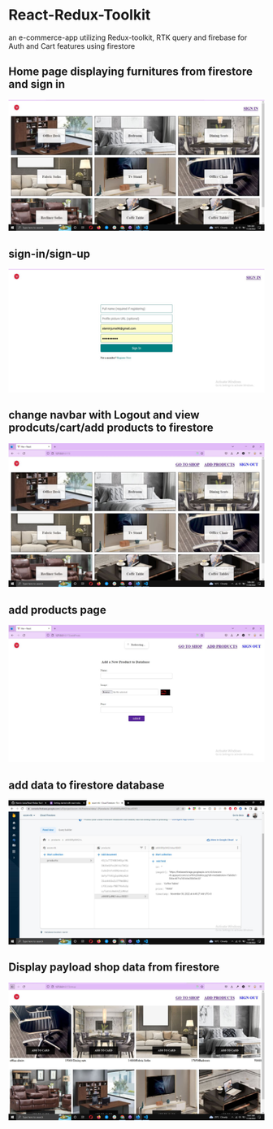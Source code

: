 # React-Redux-Toolkit
an e-commerce-app utilizing Redux-toolkit, RTK query  and firebase for Auth and Cart features using firestore

## Home page displaying furnitures from firestore and sign in 
![](e-commerce-app/images/ala1.JPG)

## sign-in/sign-up
![](e-commerce-app/images/ala2.JPG)

## change navbar with Logout and view prodcuts/cart/add products to firestore
![](e-commerce-app/images/ala3.JPG)

## add products page 
![](e-commerce-app/images/ala4.JPG)

## add data to firestore database
![](e-commerce-app/images/ala5.JPG)

## Display payload shop data  from firestore
![](e-commerce-app/images/ala6.JPG)
